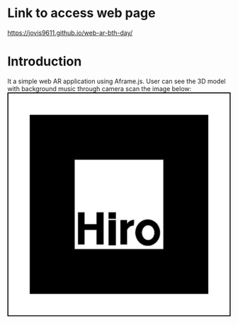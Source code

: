 # Link to access web page
https://jovis9611.github.io/web-ar-bth-day/
# Introduction
It a simple web AR application using Aframe.js. User can see the 3D model with background music through camera scan the image below:
![hiro image](https://github.com/jovis9611/web-ar-bth-day/blob/master/hiro.png)
